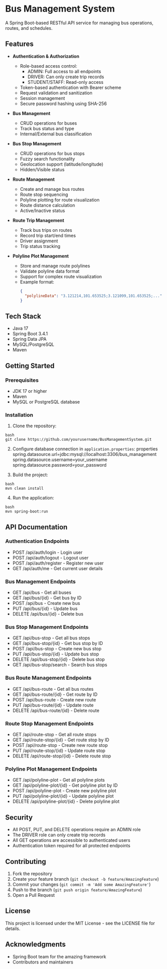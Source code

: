 # Bus Management System

A Spring Boot-based RESTful API service for managing bus operations, routes, and schedules.

## Features

- **Authentication & Authorization**
  - Role-based access control:
    - ADMIN: Full access to all endpoints
    - DRIVER: Can only create trip records
    - STUDENT/STAFF: Read-only access
  - Token-based authentication with Bearer scheme
  - Request validation and sanitization
  - Session management
  - Secure password hashing using SHA-256

- **Bus Management**
  - CRUD operations for buses
  - Track bus status and type
  - Internal/External bus classification

- **Bus Stop Management**
  - CRUD operations for bus stops
  - Fuzzy search functionality
  - Geolocation support (latitude/longitude)
  - Hidden/Visible status

- **Route Management**
  - Create and manage bus routes
  - Route stop sequencing
  - Polyline plotting for route visualization
  - Route distance calculation
  - Active/Inactive status
 
- **Route Trip Management**
  - Track bus trips on routes
  - Record trip start/end times
  - Driver assignment
  - Trip status tracking

- **Polyline Plot Management**
  - Store and manage route polylines
  - Validate polyline data format
  - Support for complex route visualization
  - Example format:
    ```json
    {
      "polylineData": "3.121214,101.653525;3.121099,101.653525;..."
    }
    ```

## Tech Stack

- Java 17
- Spring Boot 3.4.1
- Spring Data JPA
- MySQL/PostgreSQL
- Maven

## Getting Started

### Prerequisites

- JDK 17 or higher
- Maven
- MySQL or PostgreSQL database

### Installation

1. Clone the repository:
```
bash
git clone https://github.com/yourusername/BusManagementSystem.git
```

2. Configure database connection in `application.properties`:
properties
spring.datasource.url=jdbc:mysql://localhost:3306/bus_management
spring.datasource.username=your_username
spring.datasource.password=your_password

3. Build the project:
```
bash
mvn clean install
```
4. Run the application:
```
bash
mvn spring-boot:run
```
## API Documentation

### Authentication Endpoints
- POST /api/auth/login - Login user
- POST /api/auth/logout - Logout user
- POST /api/auth/register - Register new user
- GET /api/auth/me - Get current user details

### Bus Management Endpoints
- GET /api/bus - Get all buses
- GET /api/bus/{id} - Get bus by ID
- POST /api/bus - Create new bus
- PUT /api/bus/{id} - Update bus
- DELETE /api/bus/{id} - Delete bus

### Bus Stop Management Endpoints
- GET /api/bus-stop - Get all bus stops
- GET /api/bus-stop/{id} - Get bus stop by ID
- POST /api/bus-stop - Create new bus stop
- PUT /api/bus-stop/{id} - Update bus stop
- DELETE /api/bus-stop/{id} - Delete bus stop
- GET /api/bus-stop/search - Search bus stops

### Bus Route Management Endpoints
- GET /api/bus-route - Get all bus routes
- GET /api/bus-route/{id} - Get route by ID
- POST /api/bus-route - Create new route
- PUT /api/bus-route/{id} - Update route
- DELETE /api/bus-route/{id} - Delete route

### Route Stop Management Endpoints
- GET /api/route-stop - Get all route stops
- GET /api/route-stop/{id} - Get route stop by ID
- POST /api/route-stop - Create new route stop
- PUT /api/route-stop/{id} - Update route stop
- DELETE /api/route-stop/{id} - Delete route stop

### Polyline Plot Management Endpoints
- GET /api/polyline-plot - Get all polyline plots
- GET /api/polyline-plot/{id} - Get polyline plot by ID
- POST /api/polyline-plot - Create new polyline plot
- PUT /api/polyline-plot/{id} - Update polyline plot
- DELETE /api/polyline-plot/{id} - Delete polyline plot

## Security

- All POST, PUT, and DELETE operations require an ADMIN role
- The DRIVER role can only create trip records
- All GET operations are accessible to authenticated users
- Authentication token required for all protected endpoints

## Contributing

1. Fork the repository
2. Create your feature branch (`git checkout -b feature/AmazingFeature`)
3. Commit your changes (`git commit -m 'Add some AmazingFeature'`)
4. Push to the branch (`git push origin feature/AmazingFeature`)
5. Open a Pull Request

## License

This project is licensed under the MIT License - see the LICENSE file for details.

## Acknowledgments

- Spring Boot team for the amazing framework
- Contributors and maintainers
